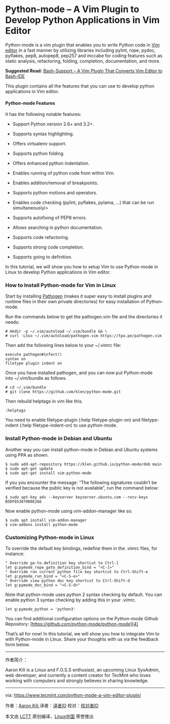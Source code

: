 Python-mode – A Vim Plugin to Develop Python Applications in Vim Editor
============================================================


Python-mode is a vim plugin that enables you to write Python code in [Vim editor][1] in a fast manner by utilizing libraries including pylint, rope, pydoc, pyflakes, pep8, autopep8, pep257 and mccabe for coding features such as static analysis, refactoring, folding, completion, documentation, and more.

**Suggested Read:** [Bash-Support – A Vim Plugin That Converts Vim Editor to Bash-IDE][2]

This plugin contains all the features that you can use to develop python applications in Vim editor.

#### Python-mode Features

It has the following notable features:

*   Support Python version 2.6+ and 3.2+.

*   Supports syntax highlighting.

*   Offers virtualenv support.

*   Supports python folding.

*   Offers enhanced python indentation.

*   Enables running of python code from within Vim.

*   Enables addition/removal of breakpoints.

*   Supports python motions and operators.

*   Enables code checking (pylint, pyflakes, pylama, …) that can be run simultaneouslyi>

*   Supports autofixing of PEP8 errors.

*   Allows searching in python documentation.

*   Supports code refactoring.

*   Supports strong code completion.

*   Supports going to definition.

In this tutorial, we will show you how to setup Vim to use Python-mode in Linux to develop Python applications in Vim editor.

### How to Install Python-mode for Vim in Linux

Start by installing [Pathogen][3] (makes it super easy to install plugins and runtime files in their own private directories) for easy installation of Python-mode.

Run the commands below to get the pathogen.vim file and the directories it needs:

```
# mkdir -p ~/.vim/autoload ~/.vim/bundle && \
# curl -LSso ~/.vim/autoload/pathogen.vim https://tpo.pe/pathogen.vim
```

Then add the following lines below to your ~/.vimrc file:

```
execute pathogen#infect()
syntax on
filetype plugin indent on
```

Once you have installed pathogen, and you can now put Python-mode into ~/.vim/bundle as follows.

```
# cd ~/.vim/bundle 
# git clone https://github.com/klen/python-mode.git
```

Then rebuild helptags in vim like this.

```
:helptags
```

You need to enable filetype-plugin (:help filetype-plugin-on) and filetype-indent (:help filetype-indent-on) to use python-mode.

### Install Python-mode in Debian and Ubuntu

Another way you can install python-mode in Debian and Ubuntu systems using PPA as shown.

```
$ sudo add-apt-repository https://klen.github.io/python-mode/deb main
$ sudo apt-get update
$ sudo apt-get install vim-python-mode
```

If you you encounter the message: “The following signatures couldn’t be verified because the public key is not available”, run the command below:

```
$ sudo apt-key adv --keyserver keyserver.ubuntu.com --recv-keys B5DF65307000E266
```

Now enable python-mode using vim-addon-manager like so.

```
$ sudo apt install vim-addon-manager
$ vim-addons install python-mode
```

### Customizing Python-mode in Linux

To override the default key bindings, redefine them in the .vimrc files, for instance:

```
" Override go-to.definition key shortcut to Ctrl-]
let g:pymode_rope_goto_definition_bind = "<C-]>"
" Override run current python file key shortcut to Ctrl-Shift-e
let g:pymode_run_bind = "<C-S-e>"
" Override view python doc key shortcut to Ctrl-Shift-d
let g:pymode_doc_bind = "<C-S-d>"
```

Note that python-mode uses python 2 syntax checking by default. You can enable python 3 syntax checking by adding this in your .vimrc.

```
let g:pymode_python = 'python3'
```

You can find additional configuration options on the Python-mode Github Repository: [https://github.com/python-mode/python-mode][4]

That’s all for now! In this tutorial, we will show you how to integrate Vim to with Python-mode in Linux. Share your thoughts with us via the feedback form below.

--------------------------------------------------------------------------------

作者简介：

Aaron Kili is a Linux and F.O.S.S enthusiast, an upcoming Linux SysAdmin, web developer, and currently a content creator for TecMint who loves working with computers and strongly believes in sharing knowledge.

------------------

via: https://www.tecmint.com/python-mode-a-vim-editor-plugin/

作者：[Aaron Kili  ][a]
译者：[译者ID](https://github.com/译者ID)
校对：[校对者ID](https://github.com/校对者ID)

本文由 [LCTT](https://github.com/LCTT/TranslateProject) 原创编译，[Linux中国](https://linux.cn/) 荣誉推出

[a]:https://www.tecmint.com/author/aaronkili/
[1]:https://www.tecmint.com/vi-editor-usage/
[2]:https://www.tecmint.com/use-vim-as-bash-ide-using-bash-support-in-linux/
[3]:https://github.com/tpope/vim-pathogen
[4]:https://github.com/python-mode/python-mode
[5]:https://www.tecmint.com/author/aaronkili/
[6]:https://www.tecmint.com/10-useful-free-linux-ebooks-for-newbies-and-administrators/
[7]:https://www.tecmint.com/free-linux-shell-scripting-books/
